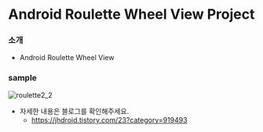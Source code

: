 # Android Roulette Wheel View Project

### 소개
* Android Roulette Wheel View
### sample
![roulette2_2](https://user-images.githubusercontent.com/52662641/108828435-2ce6b600-760a-11eb-98ff-5b0cdf350f7d.gif)

* 자세한 내용은 블로그를 확인해주세요.
    * https://jhdroid.tistory.com/23?category=919493
